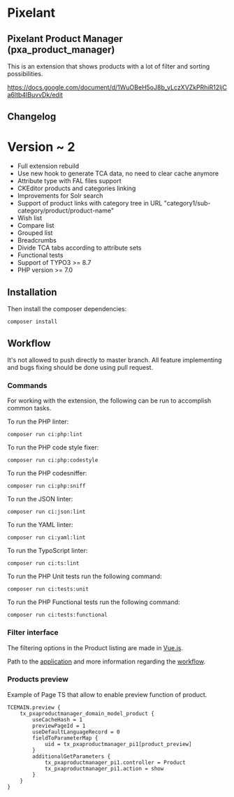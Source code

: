 # Pixelant

## Pixelant Product Manager (pxa_product_manager)
This is an extension that shows products with a lot of filter and sorting possibilities.

https://docs.google.com/document/d/1WuOBeH5oJ8b_yLczXVZkPRhiR12IjCa6ltb4IBuvvDk/edit

## Changelog
# Version ~ 2
- Full extension rebuild
- Use new hook to generate TCA data, no need to clear cache anymore
- Attribute type with FAL files support
- CKEditor products and categories linking
- Improvements for Solr search
- Support of product links with category tree in URL "category1/sub-category/product/product-name"
- Wish list
- Compare list
- Grouped list
- Breadcrumbs
- Divide TCA tabs according to attribute sets
- Functional tests
- Support of TYPO3 >= 8.7
- PHP version >= 7.0

## Installation

Then install the composer dependencies:

    composer install

## Workflow

It's not allowed to push directly to master branch.
All feature implementing and bugs fixing should be done using pull request.

### Commands

For working with the extension, the following can be run to accomplish common tasks.

To run the PHP linter:

    composer run ci:php:lint

To run the PHP code style fixer:

    composer run ci:php:codestyle

To run the PHP codesniffer:

    composer run ci:php:sniff

To run the JSON linter:

    composer run ci:json:lint

To run the YAML linter:

    composer run ci:yaml:lint

To run the TypoScript linter:

    composer run ci:ts:lint

To run the PHP Unit tests run the following command:

    composer run ci:tests:unit

To run the PHP Functional tests run the following command:

    composer run ci:tests:functional

### Filter interface

The filtering options in the Product listing are made in [Vue.js](https://vuejs.org/).

Path to the [application](Resources/Private/product_manager) and more
information regarding the [workflow](Resources/Private/product_manager/README.md).

### Products preview

Example of Page TS that allow to enable preview function of product.

```typo3_typoscript
TCEMAIN.preview {
    tx_pxaproductmanager_domain_model_product {
        useCacheHash = 1
        previewPageId = 1
        useDefaultLanguageRecord = 0
        fieldToParameterMap {
            uid = tx_pxaproductmanager_pi1[product_preview]
        }
        additionalGetParameters {
            tx_pxaproductmanager_pi1.controller = Product
            tx_pxaproductmanager_pi1.action = show
        }
    }
}
```
